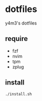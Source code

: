 # dotfiles

y4m3's dotfiles

## require

- fzf
- nvim
- tpm
- zplug

## install

```bash
./install.sh
```

